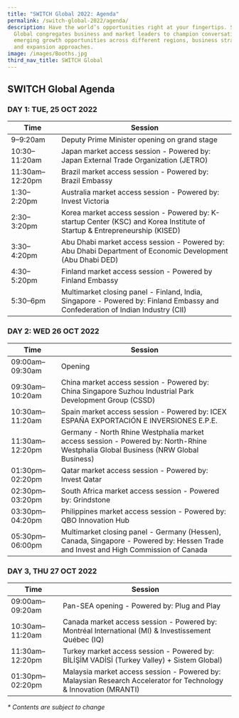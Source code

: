 ```yaml
---
title: "SWITCH Global 2022: Agenda"
permalink: /switch-global-2022/agenda/
description: Have the world’s opportunities right at your fingertips. SWITCH
  Global congregates business and market leaders to champion conversation on
  emerging growth opportunities across different regions, business strategies
  and expansion approaches.
image: /images/Booths.jpg
third_nav_title: SWITCH Global
---
```

## SWITCH Global Agenda

### **DAY 1: TUE, 25 OCT 2022**

| Time | Session | 
| -------- | -------- |
| 9–9:20am  | Deputy Prime Minister opening on grand stage |
| 10:30–11:20am | Japan market access session - Powered by: Japan External Trade Organization (JETRO) |
| 11:30am–12:20pm | Brazil market access session - Powered by: Brazil Embassy |
| 1:30–2:20pm |Australia market access session - Powered by: Invest Victoria |
| 2:30–3:20pm | Korea market access session - Powered by: K-startup Center (KSC) and Korea Institute of Startup & Entrepreneurship (KISED) | 
| 3:30–4:20pm  | Abu Dhabi market access session - Powered by: Abu Dhabi Department of Economic Development (Abu Dhabi DED) |
| 4:30–5:20pm  | Finland market access session - Powered by Finland Embassy |
| 5:30–6pm  | Multimarket closing panel - Finland, India, Singapore - Powered by: Finland Embassy and Confederation of Indian Industry (CII) |

### **DAY 2: WED 26 OCT 2022**

| Time | Session | 
| -------- | -------- |
| 09:00am–09:30am  | Opening |
| 09:30am–10:20am  | China market access session - Powered by: China Singapore Suzhou Industrial Park Development Group (CSSD) |
| 10:30am–11:20am  | Spain market access session - Powered by: ICEX ESPAÑA EXPORTACIÓN E INVERSIONES E.P.E. |
| 11:30am–12:20pm | Germany - North Rhine Westphalia market access session - Powered by: North-Rhine Westphalia Global Business (NRW Global Business) |
| 01:30pm–02:20pm | Qatar market access session - Powered by: Invest Qatar |
| 02:30pm–03:20pm | South Africa market access session - Powered by: Grindstone |
| 03:30pm–04:20pm | Philippines market access session - Powered by: QBO Innovation Hub | 
| 05:30pm–06:00pm  | Multimarket closing panel - Germany (Hessen), Canada, Singapore - Powered by: Hessen Trade and Invest and High Commission of Canada |

### **DAY 3, THU 27 OCT 2022**

| Time | Session | 
| -------- | -------- |
| 09:00am–09:20am  | Pan-SEA opening - Powered by: Plug and Play |
| 10:30am–11:20am  | Canada market access session - Powered by: Montréal International (MI) & Investissement Québec (IQ)|
| 11:30am–12:20pm | Turkey market access session - Powered by: BİLİŞİM VADİSİ (Turkey Valley) + Sistem Global)|
| 01:30pm–02:20pm | Malaysia market access session - Powered by: Malaysian Research Accelerator for Technology & Innovation (MRANTI)|

_* Contents are subject to change_